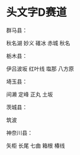 ---
---
# 头文字D赛道



群马县：

秋名湖 妙义 碓冰 赤城 秋名

栃木县：

伊吕波坂 红叶线 塩那 八方原

埼玉县：

间濑 定峰 正丸 土坂

茨城县：

筑波

神奈川县：

矢柜 长尾 七曲 箱根 椿线